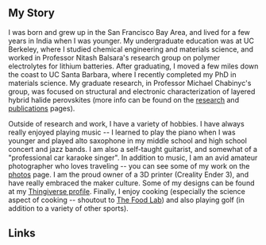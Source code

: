 ## My Story  

I was born and grew up in the San Francisco Bay Area, and lived for a few years in India when I was younger. My undergraduate 
education was at UC Berkeley, where I studied chemical engineering and materials science, and worked in Professor Nitash 
Balsara's research group on polymer electrolytes for lithium batteries. After graduating, I moved a few miles down the coast 
to UC Santa Barbara, where I recently completed my PhD in materials science. My graduate research, in Professor Michael Chabinyc's 
group, was focused on structural and electronic characterization of layered hybrid halide perovskites (more info can be found on the 
[research](/research/) and [publications](/publications/) pages).  

Outside of research and work, I have a variety of hobbies. I have always really enjoyed playing music -- I learned to play the piano 
when I was younger and played alto saxophone in my middle school and high school concert and jazz bands. I am also a self-taught 
guitarist, and somewhat of a "professional car karaoke singer". In addition to music, I am an avid amateur photographer who loves 
traveling -- you can see some of my work on the [photos](/photos/) page. I am the proud owner of a 3D printer (Creality Ender 3), 
and have really embraced the maker culture. Some of my designs can be found at my [Thingiverse profile](https://www.thingiverse.com/naveenv92/about). Finally, I enjoy cooking (especially the science aspect of cooking -- shoutout to [The Food Lab](https://www.seriouseats.com/the-food-lab)) and also playing golf (in addition to a variety of other sports).  

## Links  
